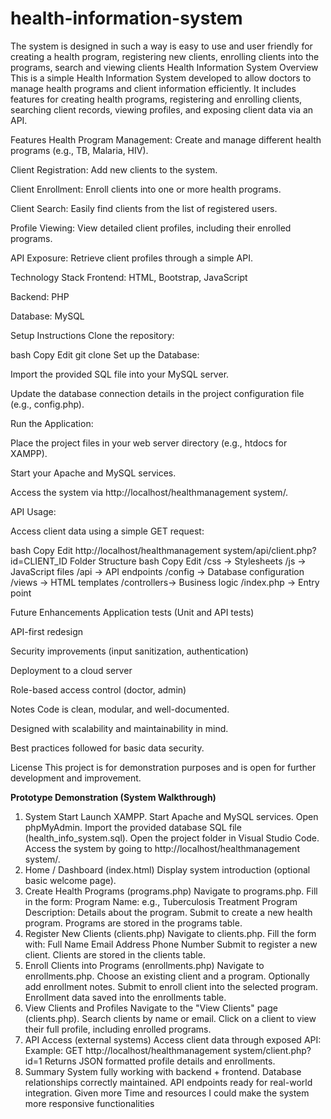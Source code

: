 # health-information-system
The system is designed in such a way is easy to use and user friendly for creating a health program, registering new clients, enrolling clients into the programs, search and viewing clients
 Health Information System
Overview
This is a simple Health Information System developed to allow doctors to manage health programs and client information efficiently. It includes features for creating health programs, registering and enrolling clients, searching client records, viewing profiles, and exposing client data via an API.

Features
Health Program Management: Create and manage different health programs (e.g., TB, Malaria, HIV).

Client Registration: Add new clients to the system.

Client Enrollment: Enroll clients into one or more health programs.

Client Search: Easily find clients from the list of registered users.

Profile Viewing: View detailed client profiles, including their enrolled programs.

API Exposure: Retrieve client profiles through a simple API.

Technology Stack
Frontend: HTML, Bootstrap, JavaScript

Backend: PHP

Database: MySQL

Setup Instructions
Clone the repository:

bash
Copy
Edit
git clone <your-repo-link>
Set up the Database:

Import the provided SQL file into your MySQL server.

Update the database connection details in the project configuration file (e.g., config.php).

Run the Application:

Place the project files in your web server directory (e.g., htdocs for XAMPP).

Start your Apache and MySQL services.

Access the system via http://localhost/healthmanagement system/.

API Usage:

Access client data using a simple GET request:

bash
Copy
Edit
http://localhost/healthmanagement system/api/client.php?id=CLIENT_ID
Folder Structure
bash
Copy
Edit
/css        -> Stylesheets
/js         -> JavaScript files
/api        -> API endpoints
/config     -> Database configuration
/views      -> HTML templates
/controllers-> Business logic
/index.php  -> Entry point


Future Enhancements
Application tests (Unit and API tests)

API-first redesign

Security improvements (input sanitization, authentication)

Deployment to a cloud server

Role-based access control (doctor, admin)

Notes
Code is clean, modular, and well-documented.

Designed with scalability and maintainability in mind.

Best practices followed for basic data security.

License
This project is for demonstration purposes and is open for further development and improvement.

**Prototype Demonstration (System Walkthrough)** 
1. System Start 
Launch XAMPP. 
Start Apache and MySQL services. 
Open phpMyAdmin. 
Import the provided database SQL file (health_info_system.sql). 
Open the project folder in Visual Studio Code. 
Access the system by going to http://localhost/healthmanagement system/. 
2. Home / Dashboard (index.html) 
Display system introduction (optional basic welcome page). 
3. Create Health Programs (programs.php) 
Navigate to programs.php. 
Fill in the form: 
Program Name: e.g., Tuberculosis Treatment Program 
Description: Details about the program. 
Submit to create a new health program. 
Programs are stored in the programs table. 
4. Register New Clients (clients.php) 
Navigate to clients.php. 
Fill the form with: 
Full Name 
Email Address 
Phone Number 
Submit to register a new client. 
Clients are stored in the clients table. 
5. Enroll Clients into Programs (enrollments.php) 
Navigate to enrollments.php. 
Choose an existing client and a program. 
Optionally add enrollment notes. 
Submit to enroll client into the selected program. 
Enrollment data saved into the enrollments table. 
6. View Clients and Profiles 
Navigate to the "View Clients" page (clients.php). 
Search clients by name or email. 
Click on a client to view their full profile, including enrolled programs. 
7. API Access (external systems) 
Access client data through exposed API: 
Example: GET http://localhost/healthmanagement system/client.php?id=1 
Returns JSON formatted profile details and enrollments. 
8. Summary 
System fully working with backend + frontend. 
Database relationships correctly maintained. 
API endpoints ready for real-world integration. 
Given more Time and resources I could make the system more responsive functionalities
